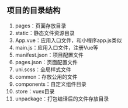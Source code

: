## 项目的目录结构
1. pages：页面存放目录
2. static：静态文件资源目录
3. App.vue：应用入口文件，和小程序app.js类似
4. main.js：应用入口文件，注册Vue等
5. manifest.json：项目配置文件
6. pages.json：页面配置文件
7. uni.scss：全局样式文件
8. common：存放公用的文件
9. components：自定义组件目录
10. store：vuex目录
11. unpackage：打包编译后的文件存放目录